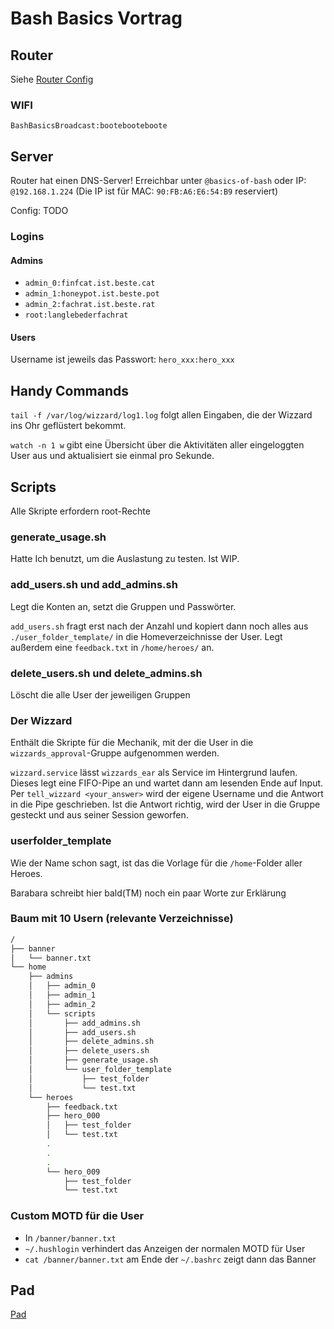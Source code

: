 # Bash Basics Vortrag

## Router

Siehe [Router Config](./router-config)

### WIFI

`BashBasicsBroadcast:bootebooteboote`

## Server

Router hat einen DNS-Server!
Erreichbar unter `@basics-of-bash` oder IP: `@192.168.1.224`
(Die IP ist für MAC: `90:FB:A6:E6:54:B9` reserviert)

Config: TODO

### Logins

#### Admins

- `admin_0:finfcat.ist.beste.cat`
- `admin_1:honeypot.ist.beste.pot`
- `admin_2:fachrat.ist.beste.rat`
- `root:langlebederfachrat`

#### Users

Username ist jeweils das Passwort: `hero_xxx:hero_xxx`

## Handy Commands

`tail -f /var/log/wizzard/log1.log` folgt allen Eingaben, die der Wizzard ins Ohr geflüstert bekommt.

`watch -n 1 w` gibt eine Übersicht über die Aktivitäten aller eingeloggten User aus und aktualisiert sie einmal pro Sekunde. 

## Scripts

Alle Skripte erfordern root-Rechte

### generate_usage.sh

Hatte Ich benutzt, um die Auslastung zu testen. Ist WIP.

### add_users.sh und add_admins.sh

Legt die Konten an, setzt die Gruppen und Passwörter.

`add_users.sh` fragt erst nach der Anzahl und kopiert dann noch alles aus `./user_folder_template/` in die Homeverzeichnisse der User.
Legt außerdem eine `feedback.txt` in `/home/heroes/` an.

### delete_users.sh und delete_admins.sh

Löscht die alle User der jeweiligen Gruppen

### Der Wizzard

Enthält die Skripte für die Mechanik, mit der die User in die `wizzards_approval`-Gruppe aufgenommen werden.

`wizzard.service` lässt `wizzards_ear` als Service im Hintergrund laufen. Dieses legt eine FIFO-Pipe an und wartet dann am
lesenden Ende auf Input. Per `tell_wizzard <your_answer>` wird der eigene Username und die Antwort in die Pipe geschrieben.
Ist die Antwort richtig, wird der User in die Gruppe gesteckt und aus seiner Session geworfen.

### userfolder_template

Wie der Name schon sagt, ist das die Vorlage für die `/home`-Folder aller Heroes.

Barabara schreibt hier bald(TM) noch ein paar Worte zur Erklärung

### Baum mit 10 Usern (relevante Verzeichnisse)

``` bash
/
├── banner
│   └── banner.txt
└── home
    ├── admins
    │   ├── admin_0
    │   ├── admin_1
    │   ├── admin_2
    │   └── scripts
    │       ├── add_admins.sh
    │       ├── add_users.sh
    │       ├── delete_admins.sh
    │       ├── delete_users.sh
    │       ├── generate_usage.sh
    │       └── user_folder_template
    │           ├── test_folder
    │           └── test.txt
    └── heroes
        ├── feedback.txt
        ├── hero_000
        │   ├── test_folder
        │   └── test.txt
        .
        .
        .
        └── hero_009
            ├── test_folder
            └── test.txt
```

### Custom MOTD für die User

- In `/banner/banner.txt`
- `~/.hushlogin` verhindert das Anzeigen der normalen MOTD für User
- `cat /banner/banner.txt` am Ende der `~/.bashrc` zeigt dann das Banner

## Pad

[Pad](https://pad.finf.uni-hannover.de/sArjdD_oSz-JRfsfYHs7dg#)
